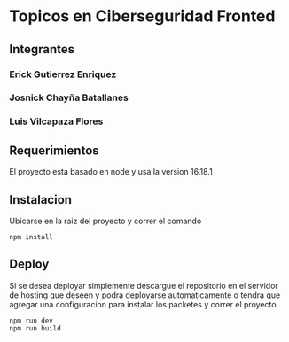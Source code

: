 # Topicos en Ciberseguridad Fronted
## Integrantes 
### Erick Gutierrez Enriquez
### Josnick Chayña Batallanes
### Luis Vilcapaza Flores

## Requerimientos
El proyecto esta basado en node y usa la version 16.18.1

## Instalacion
Ubicarse en la raiz del proyecto y correr el comando 
```
npm install
```

## Deploy
Si se desea deployar simplemente descargue el repositorio en el servidor de hosting que deseen y podra deployarse automaticamente o tendra que agregar una configuracion para instalar los packetes y correr el proyecto 
```
npm run dev
npm run build
```
